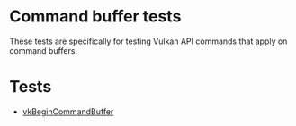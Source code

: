 # Command buffer tests

These tests are specifically for testing Vulkan API commands that apply on
command buffers.

# Tests
- [vkBeginCommandBuffer](vkBeginCommandBuffer/README.md)
